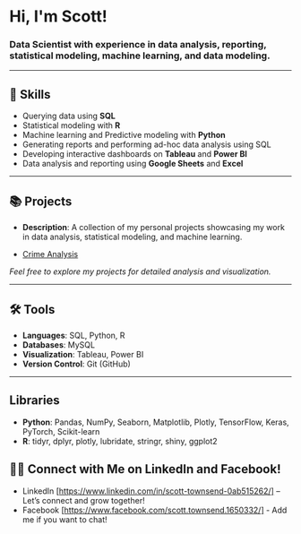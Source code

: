 # Hi, I'm Scott!
### Data Scientist with experience in data analysis, reporting, statistical modeling, machine learning, and data modeling.

---

## 💼 Skills
- Querying data using **SQL**
- Statistical modeling with **R**
- Machine learning and Predictive modeling with **Python**
- Generating reports and performing ad-hoc data analysis using SQL
- Developing interactive dashboards on **Tableau** and **Power BI**
- Data analysis and reporting using **Google Sheets** and **Excel**

---

## 📚 Projects
- **Description**: A collection of my personal projects showcasing my work in data analysis, statistical modeling, and machine learning.  

- [Crime Analysis](https://github.com/scotty369/Personal----Projects/blob/main/README.md)  

*Feel free to explore my projects for detailed analysis and visualization.*

---

## 🛠️ Tools
- **Languages**: SQL, Python, R
- **Databases**: MySQL
- **Visualization**: Tableau, Power BI
- **Version Control**: Git (GitHub)

---

## Libraries
- **Python**: Pandas, NumPy, Seaborn, Matplotlib, Plotly, TensorFlow, Keras, PyTorch, Scikit-learn
- **R**: tidyr, dplyr, plotly, lubridate, stringr, shiny, ggplot2


## 👋🏻 Connect with Me on LinkedIn and Facebook!
- LinkedIn [https://www.linkedin.com/in/scott-townsend-0ab515262/] – Let’s connect and grow together!
- Facebook [https://www.facebook.com/scott.townsend.1650332/] - Add me if you want to chat!


